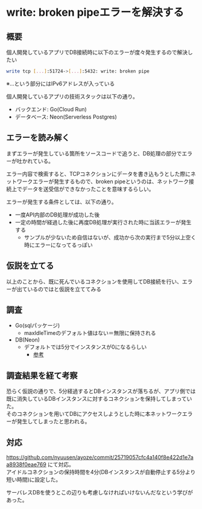 # write: broken pipeエラーを解決する

## 概要

個人開発しているアプリでDB接続時に以下のエラーが度々発生するので解決したい

```sh
write tcp [...]:51724->[...]:5432: write: broken pipe
```
※...という部分にはIPv6アドレスが入っている

個人開発しているアプリの技術スタックは以下の通り。
- バックエンド: Go(Cloud Run)
- データベース: Neon(Serverless Postgres)

## エラーを読み解く

まずエラーが発生している箇所をソースコードで追うと、DB処理の部分でエラーが吐かれている。

エラー内容で検索すると、TCPコネクションにデータを書き込もうとした際にネットワークエラーが発生するもので、broken pipeというのは、ネットワーク接続上でデータを送受信ができなかったことを意味するらしい。

エラーが発生する条件としては、以下の通り。
- 一度API内部のDB処理が成功した後
- 一定の時間が経過した後に再度DB処理が実行された時に当該エラーが発生する
  - サンプルが少ないため自信はないが、成功から次の実行まで5分以上空く時にエラーになってるっぽい

## 仮説を立てる

以上のことから、既に死んでいるコネクションを使用してDB接続を行い、エラーが出ているのではと仮説を立ててみる

## 調査

- Go(sqlパッケージ)
  - maxIdleTimeのデフォルト値はない＝無限に保持される
- DB(Neon)
  - デフォルトでは5分でインスタンスが0になるらしい
    - [参考](https://neon.tech/docs/connect/connection-latency#:~:text=By%20default%2C%20Neon%20scales%20a%20compute%20to%20zero%20after%205%20minutes%20of%20inactivity.)
  
## 調査結果を経て考察

恐らく仮説の通りで、5分経過するとDBインスタンスが落ちるが、アプリ側では既に消失しているDBインスタンスに対するコネクションを保持してしまっていた。  
そのコネクションを用いてDBにアクセスしようとした時に本ネットワークエラーが発生してしまったと思われる。

## 対応

https://github.com/nyuusen/ayoze/commit/25719057cfc4a140f8e422d1e7aa8938f0eae769 にて対応。  
アイドルコネクションの保持時間を4分(DBインスタンスが自動停止する5分より短い時間)に設定した。

サーバレスDBを使うとこの辺りも考慮しなければいけないんだなという学びがあった。

